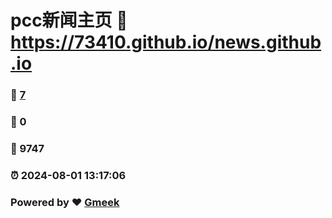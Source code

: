# pcc新闻主页 :link: https://73410.github.io/news.github.io 
### :page_facing_up: [7](https://73410.github.io/news.github.io/tag.html) 
### :speech_balloon: 0 
### :hibiscus: 9747 
### :alarm_clock: 2024-08-01 13:17:06 
### Powered by :heart: [Gmeek](https://github.com/Meekdai/Gmeek)
